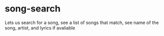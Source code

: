 # song-search
Lets us search for a song, see a list of songs that match, see name of the song, artist, and lyrics if avaliable
